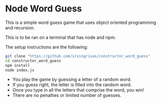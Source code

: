 # Node Word Guess

This is a simple word guess game that uses object oriented programming and recursion.

This is to be ran on a terminal that has node and npm.

The setup instructions are the following:
```sh
git clone "https://github.com/irvingrivas/constructor_word_guess"
cd constructor_word_guess
npm install
node index.js
```
* You play the game by guessing a letter of a random word.
* If you guess right, the letter is filled into the random word.
* Once you type in all the letters that comprise the word, you win!
* There are no penalties or limited number of guesses.
